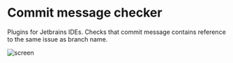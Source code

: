 # Commit message checker

Plugins for Jetbrains IDEs.
Checks that commit message contains reference to the same issue as branch name.

![screen](https://user-images.githubusercontent.com/741251/72476919-7e195900-37ff-11ea-8973-3618760c56d5.png)
